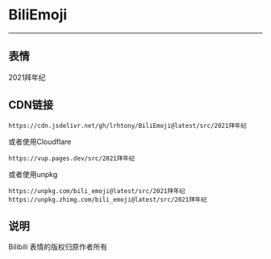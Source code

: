 # BiliEmoji
---
## 表情
2021拜年纪
## CDN链接
```
https://cdn.jsdelivr.net/gh/lrhtony/BiliEmoji@latest/src/2021拜年纪
```
或者使用Cloudflare
```
https://vup.pages.dev/src/2021拜年纪
```
或者使用unpkg
```
https://unpkg.com/bili_emoji@latest/src/2021拜年纪
https://unpkg.zhimg.com/bili_emoji@latest/src/2021拜年纪
```
## 说明
Bilibili 表情的版权归原作者所有
